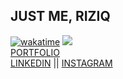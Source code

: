 ## JUST ME, RIZIQ

[![wakatime](https://wakatime.com/badge/user/ca7abe11-d9c8-4561-98fc-9fe1d3df5ac2.svg)](https://wakatime.com/@ca7abe11-d9c8-4561-98fc-9fe1d3df5ac2) ![](https://komarev.com/ghpvc/?username=riziqalbab) </br>
[PORTFOLIO](https://albabriziq.vercel.app) <br/>
[LINKEDIN](https://www.linkedin.com/in/riziqalbab/) || [INSTAGRAM](https://www.instagram.com/albabriziq_/)
